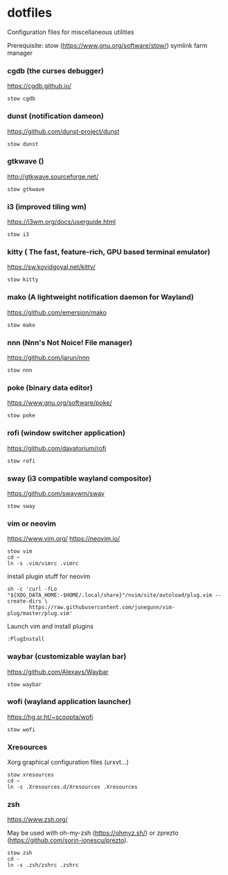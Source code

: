# dotfiles

Configuration files for miscellaneous utilities

Prerequisite: stow (https://www.gnu.org/software/stow/) symlink farm manager

### cgdb (the curses debugger)

https://cgdb.github.io/

```
stow cgdb
```

### dunst (notification dameon)

https://github.com/dunst-project/dunst

```
stow dunst
```

### gtkwave ()

http://gtkwave.sourceforge.net/

```
stow gtkwave
```

### i3 (improved tiling wm)

https://i3wm.org/docs/userguide.html

```
stow i3
```

### kitty ( The fast, feature-rich, GPU based terminal emulator)

https://sw.kovidgoyal.net/kitty/

```
stow kitty
```

### mako (A lightweight notification daemon for Wayland)

https://github.com/emersion/mako

```
stow mako
```

### nnn (Nnn's Not Noice! File manager)

https://github.com/jarun/nnn

```
stow nnn
```

### poke (binary data editor)

https://www.gnu.org/software/poke/

```
stow poke
```

### rofi (window switcher application)

https://github.com/davatorium/rofi

```
stow rofi
```

### sway (i3 compatible wayland compositor)

https://github.com/swaywm/sway

```
stow sway
```

### vim or neovim

https://www.vim.org/
https://neovim.io/

```
stow vim
cd ~
ln -s .vim/vimrc .vimrc
```

Install plugin stuff for neovim
```
sh -c 'curl -fLo "${XDG_DATA_HOME:-$HOME/.local/share}"/nvim/site/autoload/plug.vim --create-dirs \
       https://raw.githubusercontent.com/junegunn/vim-plug/master/plug.vim'
```

Launch vim and install plugins

```
:PlugInstall
```

### waybar (customizable waylan bar)

https://github.com/Alexays/Waybar

```
stow waybar
```

### wofi (wayland application launcher)

https://hg.sr.ht/~scoopta/wofi

```
stow wofi
```

### Xresources

Xorg graphical configuration files (urxvt...)

```
stow xresources
cd ~
ln -s .Xresources.d/Xresources .Xresources
```

### zsh

https://www.zsh.org/

May be used with oh-my-zsh (https://ohmyz.sh/) or
zprezto (https://github.com/sorin-ionescu/prezto).

```
stow zsh
cd -
ln -s .zsh/zshrc .zshrc
```

